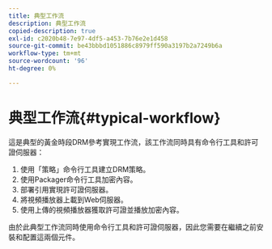 ```yaml
---
title: 典型工作流
description: 典型工作流
copied-description: true
exl-id: c2020b48-7e97-4df5-a453-7b76e2e1d458
source-git-commit: be43bbbd1051886c8979ff590a3197b2a7249b6a
workflow-type: tm+mt
source-wordcount: '96'
ht-degree: 0%

---
```


# 典型工作流{#typical-workflow}

這是典型的黃金時段DRM參考實現工作流，該工作流同時具有命令行工具和許可證伺服器：

1. 使用「策略」命令行工具建立DRM策略。
1. 使用Packager命令行工具加密內容。
1. 部署引用實現許可證伺服器。
1. 將視頻播放器上載到Web伺服器。
1. 使用上傳的視頻播放器獲取許可證並播放加密內容。

由於此典型工作流同時使用命令行工具和許可證伺服器，因此您需要在繼續之前安裝和配置這兩個元件。
